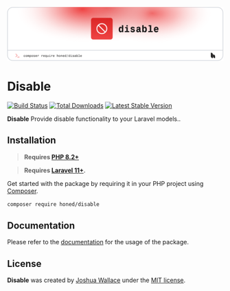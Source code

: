 <a href="https://honed.dev/disable">
    <picture>
        <source media="(prefers-color-scheme: dark)" srcset="art/header-dark.png">
        <img alt="" src="art/header-light.png">
    </picture>
</a>

# Disable

<p>
    <a href="https://github.com/honedlabs/disable/actions"><img src="https://github.com/honedlabs/disable/actions/workflows/tests.yml/badge.svg" alt="Build Status"></a>
    <a href="https://packagist.org/packages/honed/disable"><img src="https://img.shields.io/packagist/dt/honed/disable" alt="Total Downloads"></a>
    <a href="https://packagist.org/packages/honed/disable"><img src="https://img.shields.io/packagist/v/honed/disable" alt="Latest Stable Version"></a>
</p>

**Disable** Provide disable functionality to your Laravel models..

## Installation

> **Requires [PHP 8.2+](https://php.net/releases/)**

> **Requires [Laravel 11+](https://laravel.com/docs/releases).**

Get started with the package by requiring it in your PHP project using [Composer](https://getcomposer.org/).

```bash
composer require honed/disable
```

## Documentation

Please refer to the [documentation](https://honed.dev/disable) for the usage of the package.

## License

**Disable** was created by [Joshua Wallace](https://joshua-wallace.com) under the [MIT license](https://opensource.org/licenses/MIT).